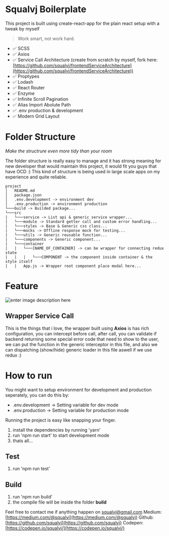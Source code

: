 # Squalvj Boilerplate
This project is built using create-react-app for the plain react setup with a tweak by myself

> Work smart, not work hard.

 - ✅ SCSS
 - ✅ Axios
 - ✅ Service Call Architecture (create from scratch by myself, fork here: [https://github.com/squalvj/frontendServiceArchitecture](https://github.com/squalvj/frontendServiceArchitecture))
 - ✅ Proptypes
 - ✅ Lodash
 - ✅ React Router
 - ✅ Enzyme
 - ✅ Infinite Scroll Pagination
 - ✅ Alias Import Abolute Path
 - ✅ .env production & development
 - ✅ Modern Grid Layout

# Folder Structure
*Make the structrure even more tidy than your room*

The folder structure is really easy to manage and it has strong meaning for new developer that would maintain this project, it would fit you guys that have OCD :)
This kind of structure is being used in large scale apps on my experience and quite reliable.
```
project
│   README.md
│   package.json
│   .env.development -> environment dev
│   .env.production -> environment production
└───build -> Builded package...
└───src
|	└───service -> List api & generic service wrapper...
|	└───module -> Standard getter call and custom error handling...
|	└───styles -> Base & Generic css class...
|	└───mocks -> Offline response mock for testing...
|	└───utils -> Generic reusable function...
|	└───components -> Generic component...
|	└───container
|	|	└───[NAME_OF_CONTAINER] -> can be wrapper for connecting redux state
|	|	|	└───COMPONENT -> the component inside container & the style itself
|	|	App.js -> Wrapper root component place modal here...
```
# Feature
![enter image description here](https://i.kym-cdn.com/photos/images/newsfeed/001/206/382/b7a.gif)

## Wrapper Service Call
This is the things that i love, the wrapper built using **Axios** is has rich configuration, you can intercept before call, after call, you can validate if backend returning some special error code that need to show to the user, we can put the function in the generic interceptor in this file, and also we can dispatching (show/hide) generic loader in this file aswell if we use redux :)

# How to run
You might want to setup environment for development and production seperately, you can do this by:
- .env.development -> Setting variable for dev mode
- .env.production -> Setting variable for production mode

Running the project is easy like snapping your finger.

 1. install the dependencies by running 'yarn'
 2. run 'npm run start' to start development mode
 3. thats all...

## Test

 1. run 'npm run test'

## Build

 1. run 'npm run build'
 2. the compile file will be inside the folder **build**


Feel free to contact me if anything happen on squalvj@gmail.com
Medium: [https://medium.com/@squalvj](https://medium.com/@squalvj)
Github: [https://github.com/squalvj](https://github.com/squalvj)
Codepen: [https://codepen.io/squalvj/](https://codepen.io/squalvj/)